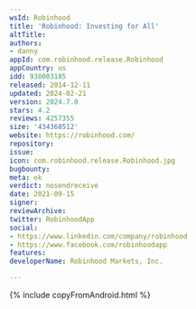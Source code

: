 ```yaml
---
wsId: Robinhood
title: 'Robinhood: Investing for All'
altTitle: 
authors:
- danny
appId: com.robinhood.release.Robinhood
appCountry: us
idd: 938003185
released: 2014-12-11
updated: 2024-02-21
version: 2024.7.0
stars: 4.2
reviews: 4257355
size: '434368512'
website: https://robinhood.com/
repository: 
issue: 
icon: com.robinhood.release.Robinhood.jpg
bugbounty: 
meta: ok
verdict: nosendreceive
date: 2021-09-15
signer: 
reviewArchive: 
twitter: RobinhoodApp
social:
- https://www.linkedin.com/company/robinhood
- https://www.facebook.com/robinhoodapp
features: 
developerName: Robinhood Markets, Inc.

---
```


{% include copyFromAndroid.html %}
